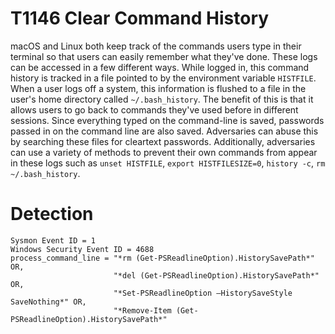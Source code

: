 # T1146 Clear Command History

macOS and Linux both keep track of the commands users type in their terminal so that users can easily remember what they've done. These logs can be accessed in a few different ways. While logged in, this command history is tracked in a file pointed to by the environment variable ```HISTFILE```. When a user logs off a system, this information is flushed to a file in the user's home directory called ```~/.bash_history```. The benefit of this is that it allows users to go back to commands they've used before in different sessions. Since everything typed on the command-line is saved, passwords passed in on the command line are also saved. Adversaries can abuse this by searching these files for cleartext passwords. Additionally, adversaries can use a variety of methods to prevent their own commands from appear in these logs such as ```unset HISTFILE```, ```export HISTFILESIZE=0```, ```history -c```, ```rm ~/.bash_history```.

# Detection
```
Sysmon Event ID = 1
Windows Security Event ID = 4688
process_command_line = "*rm (Get-PSReadlineOption).HistorySavePath*" OR,
                       "*del (Get-PSReadlineOption).HistorySavePath*" OR,
                       "*Set-PSReadlineOption –HistorySaveStyle SaveNothing*" OR,
                       "*Remove-Item (Get-PSReadlineOption).HistorySavePath*"
```
